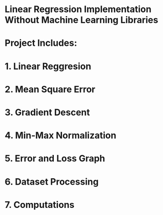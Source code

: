 # Linear Regression Implementation Without Machine Learning Libraries

# Project Includes:
# 1. Linear Reggresion
# 2. Mean Square Error
# 3. Gradient Descent
# 4. Min-Max Normalization
# 5. Error and Loss Graph
# 6. Dataset Processing
# 7. Computations
